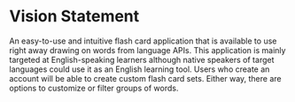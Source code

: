 # Vision Statement
An easy-to-use and intuitive flash card application that is available to use right away drawing on words from language APIs. This application is mainly targeted at English-speaking learners although native speakers of target languages could use it as an English learning tool. Users who create an account will be able to create custom flash card sets. Either way, there are options to customize or filter groups of words.